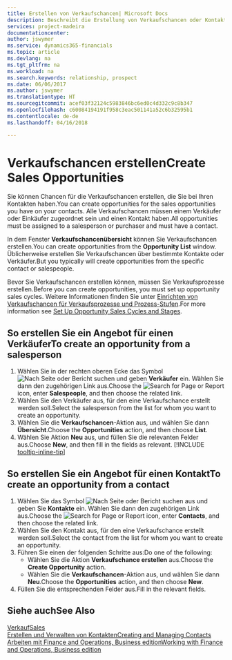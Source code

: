 ```yaml
---
title: Erstellen von Verkaufschancen| Microsoft Docs
description: Beschreibt die Erstellung von Verkaufschancen oder Kontakten in Finance and Operations, Business edition.
services: project-madeira
documentationcenter: 
author: jswymer
ms.service: dynamics365-financials
ms.topic: article
ms.devlang: na
ms.tgt_pltfrm: na
ms.workload: na
ms.search.keywords: relationship, prospect
ms.date: 06/06/2017
ms.author: jswymer
ms.translationtype: HT
ms.sourcegitcommit: acef03f32124c5983846bc6ed0c4d332c9c8b347
ms.openlocfilehash: c60084194191f958c3eac501141a52c6b32595b1
ms.contentlocale: de-de
ms.lasthandoff: 04/16/2018

---
```

# <a name="create-sales-opportunities"></a><span data-ttu-id="f5883-103">Verkaufschancen erstellen</span><span class="sxs-lookup"><span data-stu-id="f5883-103">Create Sales Opportunities</span></span>
<span data-ttu-id="f5883-104">Sie können Chancen für die Verkaufschancen erstellen, die Sie bei Ihren Kontakten haben.</span><span class="sxs-lookup"><span data-stu-id="f5883-104">You can create opportunities for the sales opportunities you have on your contacts.</span></span> <span data-ttu-id="f5883-105">Alle Verkaufschancen müssen einem Verkäufer oder Einkäufer zugeordnet sein und einen Kontakt haben.</span><span class="sxs-lookup"><span data-stu-id="f5883-105">All opportunities must be assigned to a salesperson or purchaser and must have a contact.</span></span>

<span data-ttu-id="f5883-106">In dem Fenster **Verkaufschancenübersicht** können Sie Verkaufschancen erstellen.</span><span class="sxs-lookup"><span data-stu-id="f5883-106">You can create opportunities from the **Opportunity List** window.</span></span> <span data-ttu-id="f5883-107">Üblicherweise erstellen Sie Verkaufschancen über bestimmte Kontakte oder Verkäufer.</span><span class="sxs-lookup"><span data-stu-id="f5883-107">But you typically will create opportunities from the specific contact or salespeople.</span></span>

<span data-ttu-id="f5883-108">Bevor Sie Verkaufschancen erstellen können, müssen Sie Verkaufsprozesse erstellen.</span><span class="sxs-lookup"><span data-stu-id="f5883-108">Before you can create opportunities, you must set up opportunity sales cycles.</span></span> <span data-ttu-id="f5883-109">Weitere Informationen finden Sie unter [Einrichten von Verkaufschancen für Verkaufsprozesse und Prozess-Stufen](marketing-how-setup-opportunity-sales-cycles-stages.md).</span><span class="sxs-lookup"><span data-stu-id="f5883-109">For more information see [Set Up Opportunity Sales Cycles and Stages](marketing-how-setup-opportunity-sales-cycles-stages.md).</span></span>

## <a name="to-create-an-opportunity-from-a-salesperson"></a><span data-ttu-id="f5883-110">So erstellen Sie ein Angebot für einen Verkäufer</span><span class="sxs-lookup"><span data-stu-id="f5883-110">To create an opportunity from a salesperson</span></span>
1. <span data-ttu-id="f5883-111">Wählen Sie in der rechten oberen Ecke das Symbol ![Nach Seite oder Bericht suchen](media/ui-search/search_small.png "Nach Seite oder Bericht suchen") und geben **Verkäufer** ein. Wählen Sie dann den zugehörigen Link aus.</span><span class="sxs-lookup"><span data-stu-id="f5883-111">Choose the ![Search for Page or Report](media/ui-search/search_small.png "Search for Page or Report icon") icon, enter **Salespeople**, and then choose the related link.</span></span>
2. <span data-ttu-id="f5883-112">Wählen Sie den Verkäufer aus, für den eine Verkaufschance erstellt werden soll.</span><span class="sxs-lookup"><span data-stu-id="f5883-112">Select the salesperson from the list for whom you want to create an opportunity.</span></span>
3. <span data-ttu-id="f5883-113">Wählen Sie die **Verkaufschancen**-Aktion aus, und wählen Sie dann **Übersicht**.</span><span class="sxs-lookup"><span data-stu-id="f5883-113">Choose the **Opportunities** action, and then choose **List**.</span></span>
4. <span data-ttu-id="f5883-114">Wählen Sie Aktion **Neu** aus, und füllen Sie die relevanten Felder aus.</span><span class="sxs-lookup"><span data-stu-id="f5883-114">Choose **New**, and then fill in the fields as relevant.</span></span> [!INCLUDE [tooltip-inline-tip](includes/tooltip-inline-tip_md.md)]  



## <a name="to-create-an-opportunity-from-a-contact"></a><span data-ttu-id="f5883-115">So erstellen Sie ein Angebot für einen Kontakt</span><span class="sxs-lookup"><span data-stu-id="f5883-115">To create an opportunity from a contact</span></span>
1. <span data-ttu-id="f5883-116">Wählen Sie das Symbol ![Nach Seite oder Bericht suchen](media/ui-search/search_small.png "Nach Seite oder Bericht suchen") aus und geben Sie **Kontakte** ein. Wählen Sie dann den zugehörigen Link aus.</span><span class="sxs-lookup"><span data-stu-id="f5883-116">Choose the ![Search for Page or Report](media/ui-search/search_small.png "Search for Page or Report icon") icon, enter **Contacts**, and then choose the related link.</span></span>
2. <span data-ttu-id="f5883-117">Wählen Sie den Kontakt aus, für den eine Verkaufschance erstellt werden soll.</span><span class="sxs-lookup"><span data-stu-id="f5883-117">Select the contact from the list for whom you want to create an opportunity.</span></span>
3. <span data-ttu-id="f5883-118">Führen Sie einen der folgenden Schritte aus:</span><span class="sxs-lookup"><span data-stu-id="f5883-118">Do one of the following:</span></span>
   * <span data-ttu-id="f5883-119">Wählen Sie die Aktion **Verkaufschance erstellen** aus.</span><span class="sxs-lookup"><span data-stu-id="f5883-119">Choose the **Create Opportunity** action.</span></span>
   * <span data-ttu-id="f5883-120">Wählen Sie die **Verkaufschancen**-Aktion aus, und wählen Sie dann **Neu**.</span><span class="sxs-lookup"><span data-stu-id="f5883-120">Choose the  **Opportunities** action, and then choose **New**.</span></span>
4. <span data-ttu-id="f5883-121">Füllen Sie die entsprechenden Felder aus.</span><span class="sxs-lookup"><span data-stu-id="f5883-121">Fill in the relevant fields.</span></span>

## <a name="see-also"></a><span data-ttu-id="f5883-122">Siehe auch</span><span class="sxs-lookup"><span data-stu-id="f5883-122">See Also</span></span>
[<span data-ttu-id="f5883-123">Verkauf</span><span class="sxs-lookup"><span data-stu-id="f5883-123">Sales</span></span>](sales-manage-sales.md)  
[<span data-ttu-id="f5883-124">Erstellen und Verwalten von Kontakten</span><span class="sxs-lookup"><span data-stu-id="f5883-124">Creating and Managing Contacts</span></span>](marketing-contacts.md)  
[<span data-ttu-id="f5883-125">Arbeiten mit Finance and Operations, Business edition</span><span class="sxs-lookup"><span data-stu-id="f5883-125">Working with Finance and Operations, Business edition</span></span>](ui-work-product.md)

